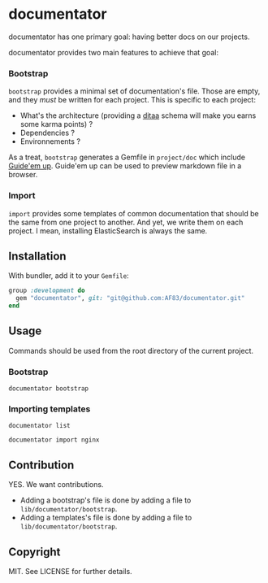 # documentator

documentator has one primary goal: having better docs on our projects.

documentator provides two main features to achieve that goal:


### Bootstrap

`bootstrap` provides a minimal set of documentation's file.
Those are empty, and they *must* be written for each project. This is specific
to each project:

  * What's the architecture (providing a [ditaa](http://ditaa.sourceforge.net/)
  schema will make you earns some karma points) ?
  * Dependencies ?
  * Environnements ?


As a treat, `bootstrap` generates a Gemfile in `project/doc` which include
[Guide'em up](https://github.com/nono/guide-em-up). Guide'em up can be used to
preview markdown file in a browser.

### Import

`import` provides some templates of common documentation that should be the same
from one project to another. And yet, we write them on each project. I mean,
installing ElasticSearch is always the same.

## Installation

With bundler, add it to your `Gemfile`:

``` ruby
group :development do
  gem "documentator", git: "git@github.com:AF83/documentator.git"
end
```

## Usage

Commands should be used from the root directory of the current project.

### Bootstrap

``` shell
documentator bootstrap
```

### Importing templates

``` shell
documentator list
```

``` shell
documentator import nginx
```

## Contribution

YES. We want contributions.

* Adding a bootstrap's file is done by adding a file to
`lib/documentator/bootstrap`.
* Adding a templates's file is done by adding a file to
`lib/documentator/bootstrap`.


## Copyright

MIT. See LICENSE for further details.
